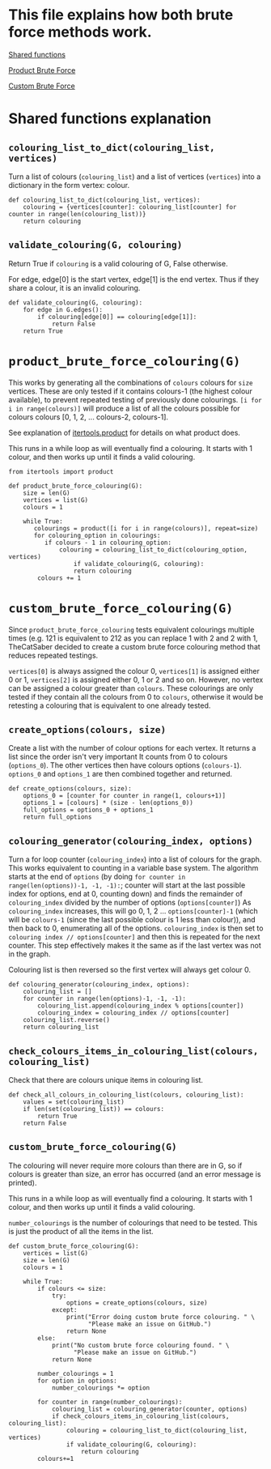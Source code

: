 # This file explains how both brute force methods work.

[Shared functions](#shared-functions-explanation)

[Product Brute Force](#product_brute_force_colouringg)

[Custom Brute Force](#custom_brute_force_colouringg)

# Shared functions explanation

## `colouring_list_to_dict(colouring_list, vertices)`
Turn a list of colours (`colouring_list`) and a list of vertices (`vertices`)
into a dictionary in the form vertex: colour.

```
def colouring_list_to_dict(colouring_list, vertices):
    colouring = {vertices[counter]: colouring_list[counter] for counter in range(len(colouring_list))}
    return colouring
```

## `validate_colouring(G, colouring)`
Return True if `colouring` is a valid colouring of G, False otherwise.

For edge, edge[0] is the start vertex, edge[1] is the end vertex.
Thus if they share a colour, it is an invalid colouring.

```
def validate_colouring(G, colouring):
    for edge in G.edges():
        if colouring[edge[0]] == colouring[edge[1]]:
            return False
    return True
```

# `product_brute_force_colouring(G)`

This works by generating all the combinations of `colours` colours for `size` vertices.
These are only tested if it contains colours-1 (the highest colour available),
to prevent repeated testing of previously done colourings.
`[i for i in range(colours)]` will produce a list of all the colours possible
for colours colours [0, 1, 2, ... colours-2, colours-1].

See explanation of [itertools.product](https://docs.python.org/3/library/itertools.html#itertools.product)
for details on what product does.

This runs in a while loop as will eventually find a colouring.
It starts with 1 colour, and then works up until it finds a valid colouring.

```
from itertools import product

def product_brute_force_colouring(G):
    size = len(G)
    vertices = list(G)
    colours = 1

    while True:
       colourings = product([i for i in range(colours)], repeat=size)
       for colouring_option in colourings:
          if colours - 1 in colouring_option:
              colouring = colouring_list_to_dict(colouring_option, vertices)
                  if validate_colouring(G, colouring):
                  return colouring
        colours += 1
```

# `custom_brute_force_colouring(G)`

Since `product_brute_force_colouring` tests equivalent colourings multiple times (e.g. 121 is equivalent to 212
as you can replace 1 with 2 and 2 with 1, TheCatSaber decided to create a custom brute force colouring method
that reduces repeated testings.

`vertices[0]` is always assigned the colour 0, `vertices[1]` is assigned either 0 or 1, `vertices[2]` is assigned either 0, 1 or 2 and so on.
However, no vertex can be assigned a colour greater than `colours`.
These colourings are only tested if they contain all the colours from 0 to `colours`,
otherwise it would be retesting a colouring that is equivalent to one already tested.

## `create_options(colours, size)`
Create a list with the number of colour options for each vertex.
It returns a list since the order isn't very important
It counts from 0 to colours (`options_0`). The other vertices then have colours options (`colours-1`).
`options_0` and `options_1` are then combined together and returned.
```
def create_options(colours, size):
    options_0 = [counter for counter in range(1, colours+1)]
    options_1 = [colours] * (size - len(options_0))
    full_options = options_0 + options_1
    return full_options
```

## `colouring_generator(colouring_index, options)`
Turn a for loop counter (`colouring_index`) into a list of colours for the graph.
This works equivalent to counting in a variable base system.
The algorithm starts at the end of `options` (by doing `for counter in range(len(options))-1, -1, -1):`;
counter will start at the last possible index for options, end at 0, counting down)
and finds the remainder of `colouring_index` divided by the number of options (`options[counter]`)
As `colouring_index` increases, this will go 0, 1, 2 ... `options[counter]-1` (which will be `colours-1`
(since the last possible colour is 1 less than colour)), and then back to 0, enumerating all of the options.
`colouring_index` is then set to `colouring index // options[counter]`
and then this is repeated for the next counter. This step effectively makes it the same as if the last vertex was not in the graph.

Colouring list is then reversed so the first vertex will always get colour 0.
```
def colouring_generator(colouring_index, options):
    colouring_list = []
    for counter in range(len(options)-1, -1, -1):
        colouring_list.append(colouring_index % options[counter])
        colouring_index = colouring_index // options[counter]
    colouring_list.reverse()
    return colouring_list
```

## `check_colours_items_in_colouring_list(colours, colouring_list)`
Check that there are colours unique items in colouring list.

```
def check_all_colours_in_colouring_list(colours, colouring_list):
    values = set(colouring_list)
    if len(set(colouring_list)) == colours:
        return True
    return False
```

## `custom_brute_force_colouring(G)`

The colouring will never require more colours than there are in G, so if colours is greater than size,
an error has occurred (and an error message is printed).

This runs in a while loop as will eventually find a colouring.
It starts with 1 colour, and then works up until it finds a valid colouring.

`number_colourings` is the number of colourings that need to be tested. This is just the product of all the items in the list.

```
def custom_brute_force_colouring(G):
    vertices = list(G)
    size = len(G)
    colours = 1

    while True:
        if colours <= size:
            try:
                options = create_options(colours, size)
            except:
                print("Error doing custom brute force colouring. " \
                      "Please make an issue on GitHub.")
                return None
        else:
            print("No custom brute force colouring found. " \
                  "Please make an issue on GitHub.")
            return None
        
        number_colourings = 1
        for option in options:
            number_colourings *= option
        
        for counter in range(number_colourings):
            colouring_list = colouring_generator(counter, options)
            if check_colours_items_in_colouring_list(colours, colouring_list):
                colouring = colouring_list_to_dict(colouring_list, vertices)
                if validate_colouring(G, colouring):
                    return colouring
        colours+=1
```
